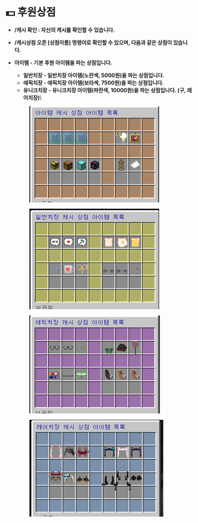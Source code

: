 # 💵 후원상점

* **/캐시 확인 : 자신의 캐시를 확인할 수 있습니다.**
* **/캐시상점 오픈 \[상점이름] 명령어로 확인할 수 있으며, 다음과 같은 상점이 있습니다.**
*   **아이템 - 기본 후원 아이템을 파는 상점입니다.**

    * **일반치장 - 일반치장 아이템(노란색, 5000원)을 파는 상점입니다.**
    * **에픽치장 - 에픽치장 아이템(보라색, 7500원)을 파는 상점입니다.**
    * **유니크치장 - 유니크치장 아이템(파란색, 10000원)을 파는 상점입니다. (구, 레어치장)**\


    <figure><img src="../../.gitbook/assets/image (3) (1).png" alt=""><figcaption></figcaption></figure>



    <figure><img src="../../.gitbook/assets/image (11).png" alt=""><figcaption></figcaption></figure>



    <figure><img src="../../.gitbook/assets/image (12).png" alt=""><figcaption></figcaption></figure>



    <figure><img src="../../.gitbook/assets/image (3).png" alt=""><figcaption></figcaption></figure>
